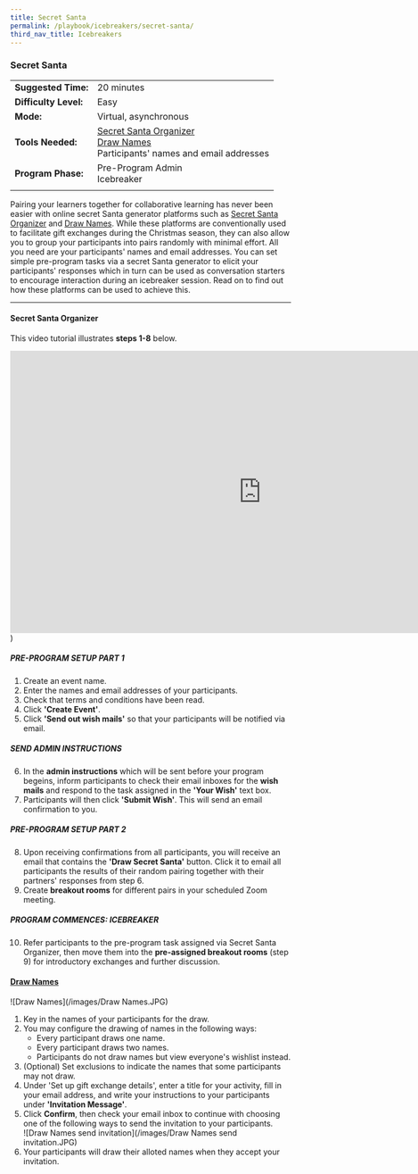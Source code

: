 ```yaml
---
title: Secret Santa
permalink: /playbook/icebreakers/secret-santa/
third_nav_title: Icebreakers
---
```

### Secret Santa 

|                       |                                         |
|-----------------------|-----------------------------------------|
| **Suggested Time:**   | 20 minutes                              |
| **Difficulty Level:** | Easy                                    |
| **Mode:**             | Virtual, asynchronous                   |
| **Tools Needed:**     | [Secret Santa Organizer](https://www.secretsantaorganizer.com/) <br/> [Draw Names](https://www.drawnames.com/secret-santa-generator?step=3) <br/> Participants' names and email addresses | 
| **Program Phase:**    | Pre-Program Admin <br/> Icebreaker      |
|                       |                                         |

Pairing your learners together for collaborative learning has never been easier with online secret Santa generator platforms such as [Secret Santa Organizer](https://www.secretsantaorganizer.com/) and [Draw Names](https://www.drawnames.com/secret-santa-generator?step=3). While these platforms are conventionally used to facilitate gift exchanges during the Christmas season, they can also allow you to group your participants into pairs randomly with minimal effort. All you need are your participants' names and email addresses. You can set simple pre-program tasks via a secret Santa generator to elicit your participants' responses which in turn can be used as conversation starters to encourage interaction during an icebreaker session. Read on to find out how these platforms can be used to achieve this.   

---

#### Secret Santa Organizer  

This video tutorial illustrates **steps 1-8** below.  

<iframe width="900" height="506" src="https://www.youtube.com/embed/MSChDJFSO1k" frameborder="0" allow="accelerometer; autoplay; clipboard-write; encrypted-media; gyroscope; picture-in-picture" allowfullscreen></iframe>)  

##### PRE-PROGRAM SETUP PART 1 

1. Create an event name.  
2. Enter the names and email addresses of your participants.  
3. Check that terms and conditions have been read.  
4. Click **'Create Event'**.
5. Click **'Send out wish mails'** so that your participants will be notified via email.  

##### SEND ADMIN INSTRUCTIONS  

6. In the **admin instructions** which will be sent before your program begeins, inform participants to check their email inboxes for the **wish mails** and respond to the task assigned in the **'Your Wish'** text box.  
7. Participants will then click **'Submit Wish'**. This will send an email confirmation to you.  

##### PRE-PROGRAM SETUP PART 2  

8. Upon receiving confirmations from all participants, you will receive an email that contains the **'Draw Secret Santa'** button. Click it to email all participants the results of their random pairing together with their partners' responses from step 6.  
9. Create **breakout rooms** for different pairs in your scheduled Zoom meeting.  

##### PROGRAM COMMENCES: ICEBREAKER  

10. Refer participants to the pre-program task assigned via Secret Santa Organizer, then move them into the **pre-assigned breakout rooms** (step 9) for introductory exchanges and further discussion.  
 

#### [Draw Names](https://www.drawnames.com/secret-santa-generator?step=3)  

![Draw Names](/images/Draw Names.JPG)  

1. Key in the names of your participants for the draw.  
2. You may configure the drawing of names in the following ways:  
   * Every participant draws one name. 
   * Every participant draws two names. 
   * Participants do not draw names but view everyone's wishlist instead. 
3. (Optional) Set exclusions to indicate the names that some participants may not draw.  
4. Under 'Set up gift exchange details', enter a title for your activity, fill in your email address, and write your instructions to your participants under **'Invitation Message'**.  
5. Click **Confirm**, then check your email inbox to continue with choosing one of the following ways to send the invitation to your participants.  
   ![Draw Names send invitation](/images/Draw Names send invitation.JPG)
6. Your participants will draw their alloted names when they accept your invitation. 
